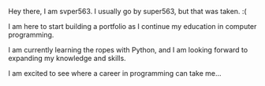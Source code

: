 Hey there, I am svper563.  I usually go by super563, but that was taken. :(

I am here to start building a portfolio as I continue my education in computer programming.  

I am currently learning the ropes with Python, and I am looking forward to expanding my knowledge and skills.

I am excited to see where a career in programming can take me... 
